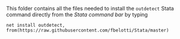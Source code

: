 This folder contains all the files needed to install the `outdetect` Stata command directly from the _Stata command bar_ by typing

`net install outdetect, from(https://raw.githubusercontent.com/fbelotti/Stata/master)`
